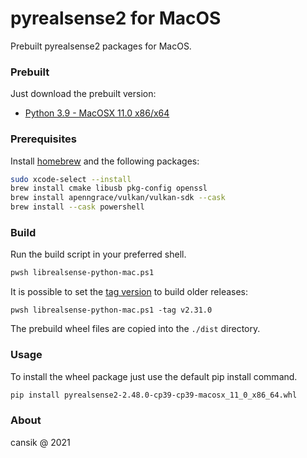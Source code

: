 # pyrealsense2 for MacOS
Prebuilt pyrealsense2 packages for MacOS.

### Prebuilt
Just download the prebuilt version:

* [Python 3.9 - MacOSX 11.0 x86/x64](pyrealsense2-2.48.0-cp39-cp39-macosx_11_0_x86_64.whl)

### Prerequisites
Install [homebrew](https://brew.sh/) and the following packages:

```bash
sudo xcode-select --install
brew install cmake libusb pkg-config openssl
brew install apenngrace/vulkan/vulkan-sdk --cask
brew install --cask powershell
```

### Build

Run the build script in your preferred shell.

```bash
pwsh librealsense-python-mac.ps1
```

It is possible to set the [tag version](https://github.com/IntelRealSense/librealsense/tags) to build older releases:

```
pwsh librealsense-python-mac.ps1 -tag v2.31.0
```

The prebuild wheel files are copied into the `./dist` directory.


### Usage

To install the wheel package just use the default pip install command.

```bash
pip install pyrealsense2-2.48.0-cp39-cp39-macosx_11_0_x86_64.whl
```


### About
cansik @ 2021